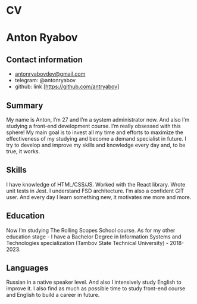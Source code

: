 # CV

# Anton Ryabov

## Contact information

- antonryabovdev@gmail.com
- telegram: @antonryabov
- github: link [https://github.com/antryabov]

## Summary

My name is Anton, I’m 27 and I’m a system administrator now. And also I’m studying a front-end development course. I’m really obsessed with this sphere! My main goal is to invest all my time and efforts to maximize the effectiveness of my studying and become a demand specialist in future. I try to develop and improve my skills and knowledge every day and, to be true, it works.

## Skills

I have knowledge of HTML/CSS/JS. Worked with the React library. Wrote unit tests in Jest. I understand FSD architecture. I’m also a confident GIT user. And every day I learn something new, it motivates me more and more.

## Education

Now I’m studying The Rolling Scopes School course.
As for my other education stage - I have a Bachelor Degree in Information Systems and Technologies specialization (Tambov State Technical University) - 2018-2023.

## Languages

Russian in a native speaker level. And also I intensively study English to improve it. I also find as much as possible time to study front-end course and English to build a career in future.

